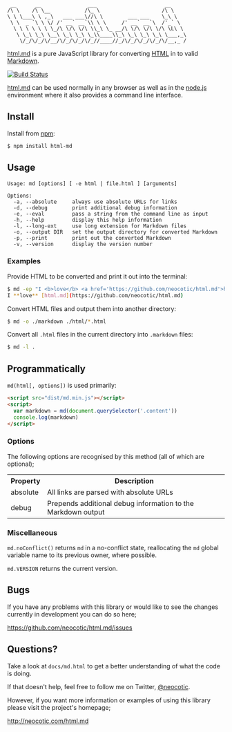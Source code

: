      __      __               ___                      __     
    /\ \    /\ \__           /\_ \                    /\ \    
    \ \ \___\ \ ,_\   ___ ___\//\ \        ___ ___    \_\ \   
     \ \  _ `\ \ \/ /' __` __`\\ \ \     /' __` __`\  /'_` \  
      \ \ \ \ \ \ \_/\ \/\ \/\ \\_\ \_ __/\ \/\ \/\ \/\ \L\ \ 
       \ \_\ \_\ \__\ \_\ \_\ \_\\____\\_\ \_\ \_\ \_\ \___,_\
        \/_/\/_/\/__/\/_/\/_/\/_//____//_/\/_/\/_/\/_/\/__,_ /

[html.md][] is a pure JavaScript library for converting [HTML][] in to valid [Markdown][].

[![Build Status](https://secure.travis-ci.org/neocotic/html.md.png)](http://travis-ci.org/neocotic/html.md)

[html.md][] can be used normally in any browser as well as in the [node.js][] environment where it
also provides a command line interface.

## Install

Install from [npm][]:

``` bash
$ npm install html-md
```

## Usage

```
Usage: md [options] [ -e html | file.html ] [arguments]

Options:
  -a, --absolute     always use absolute URLs for links
  -d, --debug        print additional debug information
  -e, --eval         pass a string from the command line as input
  -h, --help         display this help information
  -l, --long-ext     use long extension for Markdown files
  -o, --output DIR   set the output directory for converted Markdown
  -p, --print        print out the converted Markdown
  -v, --version      display the version number
```

### Examples

Provide HTML to be converted and print it out into the terminal:

``` bash
$ md -ep "I <b>love</b> <a href='https://github.com/neocotic/html.md'>html.md</a>"
I **love** [html.md](https://github.com/neocotic/html.md)
```

Convert HTML files and output them into another directory:

``` bash
$ md -o ./markdown ./html/*.html
```

Convert all `.html` files in the current directory into `.markdown` files:

``` bash
$ md -l .
```

## Programmatically

`md(html[, options])` is used primarily:

``` html
<script src="dist/md.min.js"></script>
<script>
  var markdown = md(document.querySelector('.content'))
  console.log(markdown)
</script>
```

### Options

The following options are recognised by this method (all of which are optional);

<table>
  <tr>
    <th>Property</th>
    <th>Description</th>
  </tr>
  <tr>
    <td>absolute</td>
    <td>All links are parsed with absolute URLs</td>
  </tr>
  <tr>
    <td>debug</td>
    <td>Prepends additional debug information to the Markdown output</td>
  </tr>
</table>

### Miscellaneous

`md.noConflict()` returns `md` in a no-conflict state, reallocating the `md` global variable name
to its previous owner, where possible.

`md.VERSION` returns the current version.

## Bugs

If you have any problems with this library or would like to see the changes currently in
development you can do so here;

https://github.com/neocotic/html.md/issues

## Questions?

Take a look at `docs/md.html` to get a better understanding of what the code is doing.

If that doesn't help, feel free to follow me on Twitter, [@neocotic][].

However, if you want more information or examples of using this library please visit the project's
homepage;

http://neocotic.com/html.md

[@neocotic]: https://twitter.com/neocotic
[html]: http://en.wikipedia.org/wiki/HTML
[html.md]: http://neocotic.com/html.md
[markdown]: http://en.wikipedia.org/wiki/Markdown
[node.js]: http://nodejs.org
[npm]: http://npmjs.org

